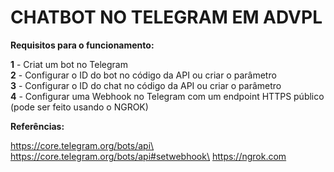 # CHATBOT NO TELEGRAM EM ADVPL

**Requisitos para o funcionamento:** 

**1** - Criat um bot no Telegram\
**2** - Configurar o ID do bot no código da API ou criar o parâmetro\
**3** - Configurar o ID do chat no código da API ou criar o parâmetro\
**4** - Configurar uma Webhook no Telegram com um endpoint HTTPS público (pode ser feito usando o NGROK)

**Referências:**

https://core.telegram.org/bots/api\
https://core.telegram.org/bots/api#setwebhook\
https://ngrok.com
